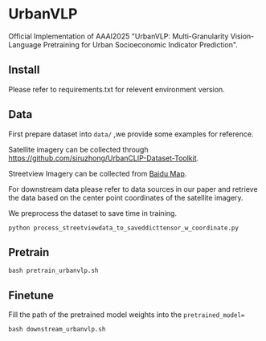 
# UrbanVLP
Official Implementation of AAAI2025 "UrbanVLP: Multi-Granularity Vision-Language Pretraining for Urban Socioeconomic Indicator Prediction".



## Install

Please refer to requirements.txt for relevent environment version.



## Data
First prepare dataset into `data/` ,we provide some examples for reference.

Satellite imagery can be collected through https://github.com/siruzhong/UrbanCLIP-Dataset-Toolkit.

Streetview Imagery can be collected from [Baidu Map](https://lbsyun.baidu.com/).

For downstream data please refer to data sources in our paper and retrieve the data based on the center point coordinates of the satellite imagery.

We preprocess the dataset to save time in training.
```
python process_streetviewdata_to_saveddicttensor_w_coordinate.py
```


## Pretrain
```
bash pretrain_urbanvlp.sh
```

## Finetune
Fill the path of the pretrained model weights into the `pretrained_model=`
```
bash downstream_urbanvlp.sh
```